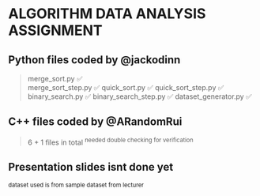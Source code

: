 # ALGORITHM DATA ANALYSIS ASSIGNMENT

## Python files coded by @jackodinn
> merge_sort.py            ✅</br>
> merge_sort_step.py       ✅
> quick_sort.py            ✅
> quick_sort_step.py       ✅
> binary_search.py         ✅
> binary_search_step.py    ✅
> dataset_generator.py     ✅

## C++ files coded by @ARandomRui
> 6 + 1 files in total
> <sup>needed double checking for verification</sup>

## Presentation slides isnt done yet

<sub>dataset used is from sample dataset from lecturer</sub>
